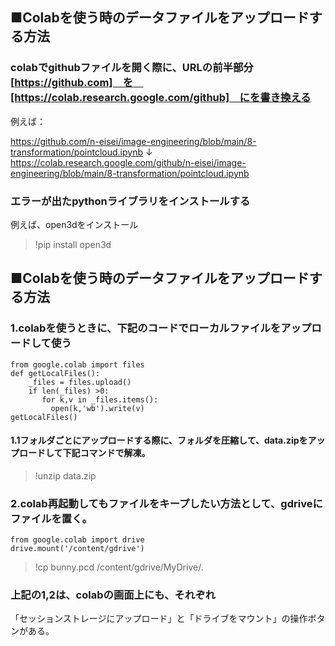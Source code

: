 ## ■Colabを使う時のデータファイルをアップロードする方法

### colabでgithubファイルを開く際に、URLの前半部分[https://github.com]　を　[https://colab.research.google.com/github]　にを書き換える

例えば：

https://github.com/n-eisei/image-engineering/blob/main/8-transformation/pointcloud.ipynb
↓
https://colab.research.google.com/github/n-eisei/image-engineering/blob/main/8-transformation/pointcloud.ipynb

### エラーが出たpythonライブラリをインストールする

例えば、open3dをインストール

>!pip install open3d

## ■Colabを使う時のデータファイルをアップロードする方法

### 1.colabを使うときに、下記のコードでローカルファイルをアップロードして使う

```
from google.colab import files
def getLocalFiles():
    _files = files.upload()
    if len(_files) >0:
       for k,v in _files.items():
         open(k,'wb').write(v)
getLocalFiles()
```

#### 1.1フォルダごとにアップロードする際に、フォルダを圧縮して、data.zipをアップロードして下記コマンドで解凍。

> !unzip data.zip


### 2.colab再起動してもファイルをキープしたい方法として、gdriveにファイルを置く。

```
from google.colab import drive
drive.mount('/content/gdrive')
```

> !cp bunny.pcd /content/gdrive/MyDrive/.


### 上記の1,2は、colabの画面上にも、それぞれ
「セッションストレージにアップロード」と「ドライブをマウント」の操作ボタンがある。
